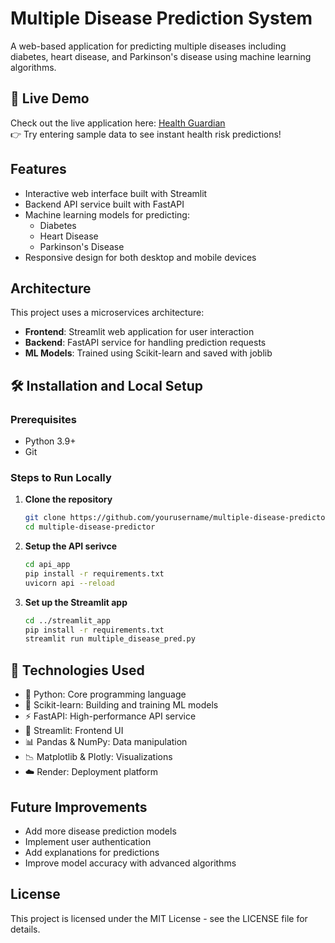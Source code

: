 # Multiple Disease Prediction System

A web-based application for predicting multiple diseases including diabetes, heart disease, and Parkinson's disease using machine learning algorithms.

## 🚀 Live Demo

Check out the live application here: [Health Guardian](https://streamlit-service-xyjm.onrender.com)  
👉 Try entering sample data to see instant health risk predictions!


## Features

- Interactive web interface built with Streamlit
- Backend API service built with FastAPI
- Machine learning models for predicting:
  - Diabetes
  - Heart Disease
  - Parkinson's Disease
- Responsive design for both desktop and mobile devices

## Architecture

This project uses a microservices architecture:
- **Frontend**: Streamlit web application for user interaction
- **Backend**: FastAPI service for handling prediction requests
- **ML Models**: Trained using Scikit-learn and saved with joblib

## 🛠 Installation and Local Setup

### Prerequisites
- Python 3.9+
- Git

### Steps to Run Locally

1. **Clone the repository**
   ```bash
   git clone https://github.com/yourusername/multiple-disease-predictor.git
   cd multiple-disease-predictor
2. **Setup the API serivce**
   ```bash
   cd api_app
   pip install -r requirements.txt
   uvicorn api --reload
2. **Set up the Streamlit app**
   ```bash
   cd ../streamlit_app
   pip install -r requirements.txt
   streamlit run multiple_disease_pred.py

## 🧰 Technologies Used

- 🐍 Python: Core programming language
- 🧠 Scikit-learn: Building and training ML models
- ⚡ FastAPI: High-performance API service
- 🎈 Streamlit: Frontend UI
- 📊 Pandas & NumPy: Data manipulation
- 📉 Matplotlib & Plotly: Visualizations
- ☁️ Render: Deployment platform

## Future Improvements

- Add more disease prediction models
- Implement user authentication
- Add explanations for predictions
- Improve model accuracy with advanced algorithms

## License

This project is licensed under the MIT License - see the LICENSE file for details.
   
